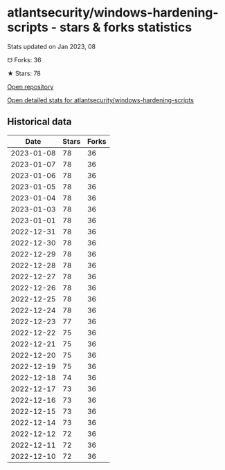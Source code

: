 # atlantsecurity/windows-hardening-scripts - stars & forks statistics

Stats updated on Jan 2023, 08

☋ Forks: 36

★ Stars: 78

[Open repository](https://github.com/atlantsecurity/windows-hardening-scripts)

[Open detailed stats for atlantsecurity/windows-hardening-scripts](https://reviewgithub.com/rep/atlantsecurity/windows-hardening-scripts)

## Historical data
| Date | Stars | Forks |
|------|-------|-------|
| 2023-01-08 | 78 | 36 | 
| 2023-01-07 | 78 | 36 | 
| 2023-01-06 | 78 | 36 | 
| 2023-01-05 | 78 | 36 | 
| 2023-01-04 | 78 | 36 | 
| 2023-01-03 | 78 | 36 | 
| 2023-01-01 | 78 | 36 | 
| 2022-12-31 | 78 | 36 | 
| 2022-12-30 | 78 | 36 | 
| 2022-12-29 | 78 | 36 | 
| 2022-12-28 | 78 | 36 | 
| 2022-12-27 | 78 | 36 | 
| 2022-12-26 | 78 | 36 | 
| 2022-12-25 | 78 | 36 | 
| 2022-12-24 | 78 | 36 | 
| 2022-12-23 | 77 | 36 | 
| 2022-12-22 | 75 | 36 | 
| 2022-12-21 | 75 | 36 | 
| 2022-12-20 | 75 | 36 | 
| 2022-12-19 | 75 | 36 | 
| 2022-12-18 | 74 | 36 | 
| 2022-12-17 | 73 | 36 | 
| 2022-12-16 | 73 | 36 | 
| 2022-12-15 | 73 | 36 | 
| 2022-12-14 | 73 | 36 | 
| 2022-12-12 | 72 | 36 | 
| 2022-12-11 | 72 | 36 | 
| 2022-12-10 | 72 | 36 | 

